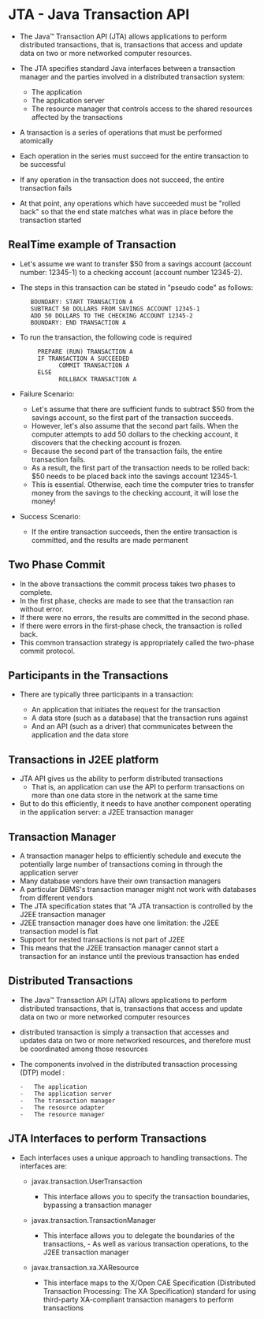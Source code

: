 # JTA - Java Transaction API


-	The Java™ Transaction API (JTA) allows applications to perform distributed transactions, that is, transactions that access and update data on two or more networked computer resources.
- 	The JTA specifies standard Java interfaces between a transaction manager and the parties involved in a distributed transaction system: 
	-	The application
	-	The application server
	-	The resource manager that controls access to the shared resources affected by the transactions
	
-	A transaction is a series of operations that must be performed atomically
-	Each operation in the series must succeed for the entire transaction to be successful
-	If any operation in the transaction does not succeed, the entire transaction fails
-	At that point, any operations which have succeeded must be "rolled back" so that the end state matches what was in place before the transaction started


## RealTime example of Transaction

-	Let's assume we want to transfer $50 from a savings account (account number: 12345-1) to a checking account (account number 12345-2).
- 	The steps in this transaction can be stated in "pseudo code" as follows:

		   BOUNDARY: START TRANSACTION A
		   SUBTRACT 50 DOLLARS FROM SAVINGS ACCOUNT 12345-1
		   ADD 50 DOLLARS TO THE CHECKING ACCOUNT 12345-2
		   BOUNDARY: END TRANSACTION A

-	To run the transaction, the following code is required

			 PREPARE (RUN) TRANSACTION A
			 IF TRANSACTION A SUCCEEDED
				   COMMIT TRANSACTION A
			 ELSE
				   ROLLBACK TRANSACTION A

-	Failure Scenario:
				   
	-	Let's assume that there are sufficient funds to subtract $50 from the savings account, so the first part of the transaction succeeds.
	- 	However, let's also assume that the second part fails. When the computer attempts to add 50 dollars to the checking account, it discovers that the checking account is frozen. 
	-	Because the second part of the transaction fails, the entire transaction fails.
	-	As a result, the first part of the transaction needs to be rolled back: $50 needs to be placed back into the savings account 12345-1. 
	-	This is essential. Otherwise, each time the computer tries to transfer money from the savings to the checking account, it will lose the money!


-	Success Scenario:

	-	If the entire transaction succeeds, then the entire transaction is committed, and the results are made permanent
	
## Two Phase Commit

-	In the above transactions the commit process takes two phases to complete.
-	In the first phase, checks are made to see that the transaction ran without error.
-	If there were no errors, the results are committed in the second phase.
-	If there were errors in the first-phase check, the transaction is rolled back.
- 	This common transaction strategy is appropriately called the two-phase commit protocol.


##	Participants in the Transactions

-	There are typically three participants in a transaction:

	-	An application that initiates the request for the transaction
	-	A data store (such as a database) that the transaction runs against
	-	And an API (such as a driver) that communicates between the application and the data store
	
	
	
##	Transactions in J2EE platform

-	JTA API gives us the ability to perform distributed transactions
	-	That is, an application can use the API to perform transactions on more than one data store in the network at the same time	
-	But to do this efficiently, it needs to have another component operating in the application server: a J2EE transaction manager
	
##	Transaction Manager

-	A transaction manager helps to efficiently schedule and execute the potentially large number of transactions coming in through the application server
-	Many database vendors have their own transaction managers
-	A particular DBMS's transaction manager might not work with databases from different vendors
-	The JTA specification states that "A JTA transaction is controlled by the J2EE transaction manager
-	J2EE transaction manager does have one limitation: the J2EE transaction model is flat
-	Support for nested transactions is not part of J2EE
-	This means that the J2EE transaction manager cannot start a transaction for an instance until the previous transaction has ended

##	Distributed Transactions

-	The Java™ Transaction API (JTA) allows applications to perform distributed transactions, that is, transactions that access and update data on two or more networked computer resources
-	 distributed transaction is simply a transaction that accesses and updates data on two or more networked resources, and therefore must be coordinated among those resources
-	The components involved in the distributed transaction processing (DTP) model :

		-	The application
		-	The application server
		-	The transaction manager
		-	The resource adapter
		-	The resource manager


##	JTA Interfaces to perform Transactions

-	Each interfaces uses a unique approach to handling transactions. The interfaces are:

	-	javax.transaction.UserTransaction
		-	This interface allows you to specify the transaction boundaries, bypassing a transaction manager
		
	-	javax.transaction.TransactionManager
		-	 This interface allows you to delegate the boundaries of the transactions,
			-	As well as various transaction operations, to the J2EE transaction manager
		
	-	javax.transaction.xa.XAResource
		-	 This interface maps to the X/Open CAE Specification (Distributed Transaction Processing: The XA Specification) standard for using third-party XA-compliant transaction managers to perform transactions



	



